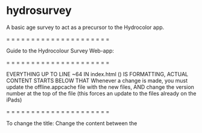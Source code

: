 # hydrosurvey
A basic age survey to act as a precursor to the Hydrocolor app.

= = = = = = = = = = = = = = = = = = = = =

Guide to the Hydrocolour Survey Web-app:

= = = = = = = = = = = = = = = = = = = = =

EVERYTHING UP TO LINE ~64 IN index.html (<title> Age range </title>) IS FORMATTING, ACTUAL CONTENT STARTS BELOW THAT
Whenever a change is made, you must update the offline.appcache file with the new files, AND change the version number at the top of the file (this forces an update to the files already on the iPads)

= = = = = = = = = = = = = = = = = = = = =

To change the title:
Change the content between the <title> tags

= = = = = = = = = = = = = = = = = = = = =

To change the icons on the home page:
Find these lines in index.html, and change the "quest#.png" to the name of the new image
<link rel="apple-touch-icon" sizes="76x76" href="quest76.png" />

Make sure the image size (a square with length #) is the same though!

= = = = = = = = = = = = = = = = = = = = =

To change the number of buttons on the page:

Add or remove one line of 
<div class="stretch btn btn-info" id="..." role="button" onclick='...' role="button">...</div>
replacing the ... with the relevant words:

id="..." 		---	replace the ... with anything you want (not used anymore)
onclick='window.open("./thankyou.html#..."+window.location.hash.slice(1));'		---	replace the ... with a unique number
> ... </div>		---	replace the ... with what you want the button to say


Additionally, in the application.js file, in function URLIdea, in the switch/case setup, add (or remove) a new case with the unique number you used for onclick, and make the label something that will tell you what the button was for. This label is what appears on the data.html page.

Finally, in index.html, go to the line that starts with [ <div class = "container button] (without the square brackets), and replace the number in button# with the number of buttons on the page (currently there is a pre-set sizing for 5 and 6 buttons)

If you need something other than 5 or 6 buttons, you need to go into the custom.css file and create some new stuff for a new button amount, copying the format at the bottom of the file.

= = = = = = = = = = = = = = = = = = = = =

To save the web-app to the iPad:

Go to "http://puzzleprogrammer.github.io/Meopar/index.html#NUM", where NUM is a unique 1-digit number for the iPad (for the current iPads, this is their FOCOS number, make sure the numbers go in incremental order starting at 1 - no skipping a number!).

On that page, tap the icon that looks like a square with an arrow pointing up on safari, and choose the "Add to Home Screen" option.
You get the option to rename the app, then it is saved to the home screen as an app.

Finally, open it up and tap any button to finish saving the app to the iPad (after this satage it will work without an internet connection).

= = = = = = = = = = = = = = = = = = = = =

To add a new iPad:

Save the web app to the iPad as above, with a unique number specific to the iPad. Next, in application.js, simply change the number_of_iPads variable at the top of the file so it is accurate. - You do need to be sure that the unique numbers are from 1 to number_of_iPads, without any missing numbers inbetween though.